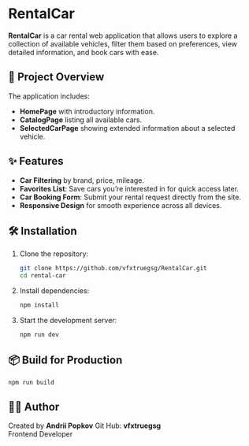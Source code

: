 # RentalCar

**RentalCar** is a car rental web application that allows users to explore a collection of available vehicles, filter them based on preferences, view detailed information, and book cars with ease.

## 🚗 Project Overview

The application includes:

- **HomePage** with introductory information.
- **CatalogPage** listing all available cars.
- **SelectedCarPage** showing extended information about a selected vehicle.

## ✨ Features

- **Car Filtering** by brand, price, mileage.
- **Favorites List**: Save cars you’re interested in for quick access later.
- **Car Booking Form**: Submit your rental request directly from the site.
- **Responsive Design** for smooth experience across all devices.

## 🛠 Installation

1. Clone the repository:

   ```bash
   git clone https://github.com/vfxtruegsg/RentalCar.git
   cd rental-car
   ```

2. Install dependencies:

   ```bash
   npm install
   ```

3. Start the development server:
   ```bash
   npm run dev
   ```

## 📦 Build for Production

```bash
npm run build
```

## 👨‍💻 Author

Created by **Andrii Popkov**
Git Hub: **vfxtruegsg**  
Frontend Developer
